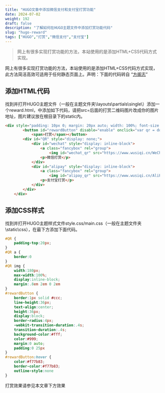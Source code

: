 ```yaml
---
title: "HUGO文章中添加微信支付和支付宝打赏功能"
date: 2024-07-02
weight: 192
draft: false
description: "了解如何在HUGO主题文件中添加打赏功能代码"
slug: "hugo-reward"
tags: ["HUGO","打赏","微信支付","支付宝"]
---
```



> 网上有很多实现打赏功能的方法，本站使用的是添加HTML+CSS代码方式实现。

网上有很多实现打赏功能的方法，本站使用的是添加HTML+CSS代码方式实现，此方法简洁高效可适用于任何静态页面上。声明：下面的代码转自 “[方阁志](https://blog.imfang.net/web/119.html)”



## 添加HTML代码

找到并打开HUGO主题文件（一般在主题文件夹\layouts\partials\single\）添加一个reward.html，中添加如下代码，请把src=后面的打赏二维码图片改成你的图片地址，图片建议放在根目录下的static内。

```html
<div style="padding: 10px 0; margin: 20px auto; width: 100%; font-size:16px; text-align: center;">
        <button id="rewardButton" disable="enable" onclick="var qr = document.getElementById('QR'); if (qr.style.display === 'none') {qr.style.display='block';} else {qr.style.display='none'}">
            <span>打赏</span></button>
        <div id="QR" style="display: none;">
            <div id="wechat" style="display: inline-block">
                <a class="fancybox" rel="group">
                    <img id="wechat_qr" src="https://www.wusiqi.cn/WeChatPay.JPG" alt="WeChat Pay"></a>
                <p>微信打赏</p>
            </div>
            <div id="alipay" style="display: inline-block">
                <a class="fancybox" rel="group">
                    <img id="alipay_qr" src="https://www.wusiqi.cn/AliPay.JPG" alt="Alipay"></a>
                <p>支付宝打赏</p>
            </div>
        </div>
    </div>
```
## 添加CSS样式

找到并打开HUGO主题样式文件style.css/main.css（一般在主题文件夹\static\css），在最下方添加下面代码。

```css
#QR {
    padding-top:20px;
}
#QR a {
    border:0
}
#QR img {
    width:180px;
    max-width:100%;
    display:inline-block;
    margin:.8em 2em 0 2em
}
#rewardButton {
    border:1px solid #ccc;
    line-height:36px;
    text-align:center;
    height:36px;
    display:block;
    border-radius:4px;
    -webkit-transition-duration:.4s;
    transition-duration:.4s;
    background-color:#fff;
    color:#999;
    margin:0 auto;
    padding:0 25px
}
#rewardButton:hover {
    color:#f77b83;
    border-color:#f77b83;
    outline-style:none
}
```
打赏效果请参见本文章下方效果
